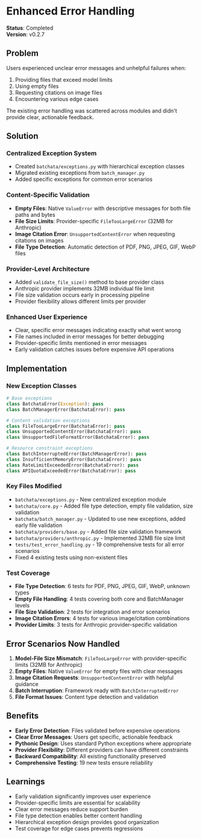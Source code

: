 # Enhanced Error Handling

**Status**: Completed  
**Version**: v0.2.7

## Problem

Users experienced unclear error messages and unhelpful failures when:
1. Providing files that exceed model limits
2. Using empty files 
3. Requesting citations on image files
4. Encountering various edge cases

The existing error handling was scattered across modules and didn't provide clear, actionable feedback.

## Solution

### Centralized Exception System
- Created `batchata/exceptions.py` with hierarchical exception classes
- Migrated existing exceptions from `batch_manager.py` 
- Added specific exceptions for common error scenarios

### Content-Specific Validation
- **Empty Files**: Native `ValueError` with descriptive messages for both file paths and bytes
- **File Size Limits**: Provider-specific `FileTooLargeError` (32MB for Anthropic)
- **Image Citation Error**: `UnsupportedContentError` when requesting citations on images
- **File Type Detection**: Automatic detection of PDF, PNG, JPEG, GIF, WebP files

### Provider-Level Architecture
- Added `validate_file_size()` method to base provider class
- Anthropic provider implements 32MB individual file limit
- File size validation occurs early in processing pipeline
- Provider flexibility allows different limits per provider

### Enhanced User Experience
- Clear, specific error messages indicating exactly what went wrong
- File names included in error messages for better debugging
- Provider-specific limits mentioned in error messages
- Early validation catches issues before expensive API operations

## Implementation

### New Exception Classes
```python
# Base exceptions
class BatchataError(Exception): pass
class BatchManagerError(BatchataError): pass

# Content validation exceptions  
class FileTooLargeError(BatchataError): pass
class UnsupportedContentError(BatchataError): pass
class UnsupportedFileFormatError(BatchataError): pass

# Resource constraint exceptions
class BatchInterruptedError(BatchManagerError): pass
class InsufficientMemoryError(BatchataError): pass
class RateLimitExceededError(BatchataError): pass
class APIQuotaExceededError(BatchataError): pass
```

### Key Files Modified
- `batchata/exceptions.py` - New centralized exception module
- `batchata/core.py` - Added file type detection, empty file validation, size validation
- `batchata/batch_manager.py` - Updated to use new exceptions, added early file validation  
- `batchata/providers/base.py` - Added file size validation framework
- `batchata/providers/anthropic.py` - Implemented 32MB file size limit
- `tests/test_error_handling.py` - 19 comprehensive tests for all error scenarios
- Fixed 4 existing tests using non-existent files

### Test Coverage
- **File Type Detection**: 6 tests for PDF, PNG, JPEG, GIF, WebP, unknown types
- **Empty File Handling**: 4 tests covering both core and BatchManager levels
- **File Size Validation**: 2 tests for integration and error scenarios
- **Image Citation Errors**: 4 tests for various image/citation combinations
- **Provider Limits**: 3 tests for Anthropic provider-specific validation

## Error Scenarios Now Handled

1. **Model-File Size Mismatch**: `FileTooLargeError` with provider-specific limits (32MB for Anthropic)
2. **Empty Files**: Native `ValueError` for empty files with clear messages
3. **Image Citation Requests**: `UnsupportedContentError` with helpful guidance
4. **Batch Interruption**: Framework ready with `BatchInterruptedError`
5. **File Format Issues**: Content type detection and validation

## Benefits

- **Early Error Detection**: Files validated before expensive operations
- **Clear Error Messages**: Users get specific, actionable feedback  
- **Pythonic Design**: Uses standard Python exceptions where appropriate
- **Provider Flexibility**: Different providers can have different constraints
- **Backward Compatibility**: All existing functionality preserved
- **Comprehensive Testing**: 19 new tests ensure reliability

## Learnings

- Early validation significantly improves user experience
- Provider-specific limits are essential for scalability
- Clear error messages reduce support burden
- File type detection enables better content handling
- Hierarchical exception design provides good organization
- Test coverage for edge cases prevents regressions